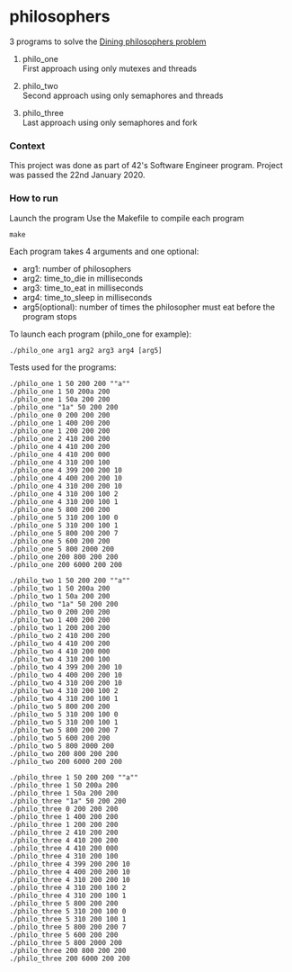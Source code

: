 # philosophers
3 programs to solve the [Dining philosophers problem](https://en.wikipedia.org/wiki/Dining_philosophers_problem)  

1. philo_one  
First approach using only mutexes and threads

2. philo_two  
Second approach using only semaphores and threads

3. philo_three  
Last approach using only semaphores and fork

### Context
This project was done as part of 42's Software Engineer program. Project was passed the 22nd January 2020.

### How to run

Launch the program
Use the Makefile to compile each program
```
make
```
Each program takes 4 arguments and one optional:
- arg1: number of philosophers
- arg2: time_to_die in milliseconds
- arg3: time_to_eat in milliseconds
- arg4: time_to_sleep in milliseconds
- arg5(optional): number of times the philosopher must eat before the program stops

To launch each program (philo_one for example):
```
./philo_one arg1 arg2 arg3 arg4 [arg5]
```
Tests used for the programs:
```
./philo_one 1 50 200 200 ""a""
./philo_one 1 50 200a 200
./philo_one 1 50a 200 200
./philo_one "1a" 50 200 200
./philo_one 0 200 200 200
./philo_one 1 400 200 200
./philo_one 1 200 200 200
./philo_one 2 410 200 200
./philo_one 4 410 200 200
./philo_one 4 410 200 000
./philo_one 4 310 200 100
./philo_one 4 399 200 200 10
./philo_one 4 400 200 200 10
./philo_one 4 310 200 200 10
./philo_one 4 310 200 100 2
./philo_one 4 310 200 100 1
./philo_one 5 800 200 200
./philo_one 5 310 200 100 0
./philo_one 5 310 200 100 1
./philo_one 5 800 200 200 7
./philo_one 5 600 200 200
./philo_one 5 800 2000 200
./philo_one 200 800 200 200
./philo_one 200 6000 200 200  
```
```
./philo_two 1 50 200 200 ""a""
./philo_two 1 50 200a 200
./philo_two 1 50a 200 200
./philo_two "1a" 50 200 200
./philo_two 0 200 200 200
./philo_two 1 400 200 200
./philo_two 1 200 200 200
./philo_two 2 410 200 200
./philo_two 4 410 200 200
./philo_two 4 410 200 000
./philo_two 4 310 200 100
./philo_two 4 399 200 200 10
./philo_two 4 400 200 200 10
./philo_two 4 310 200 200 10
./philo_two 4 310 200 100 2
./philo_two 4 310 200 100 1
./philo_two 5 800 200 200
./philo_two 5 310 200 100 0
./philo_two 5 310 200 100 1
./philo_two 5 800 200 200 7
./philo_two 5 600 200 200
./philo_two 5 800 2000 200
./philo_two 200 800 200 200
./philo_two 200 6000 200 200
```
```
./philo_three 1 50 200 200 ""a""
./philo_three 1 50 200a 200
./philo_three 1 50a 200 200
./philo_three "1a" 50 200 200
./philo_three 0 200 200 200
./philo_three 1 400 200 200
./philo_three 1 200 200 200
./philo_three 2 410 200 200
./philo_three 4 410 200 200
./philo_three 4 410 200 000
./philo_three 4 310 200 100
./philo_three 4 399 200 200 10
./philo_three 4 400 200 200 10
./philo_three 4 310 200 200 10
./philo_three 4 310 200 100 2
./philo_three 4 310 200 100 1
./philo_three 5 800 200 200
./philo_three 5 310 200 100 0
./philo_three 5 310 200 100 1
./philo_three 5 800 200 200 7
./philo_three 5 600 200 200
./philo_three 5 800 2000 200
./philo_three 200 800 200 200
./philo_three 200 6000 200 200
```
